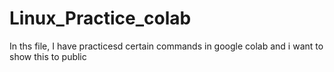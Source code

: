 # Linux_Practice_colab

In ths file, I have practicesd certain commands in google colab and i want to show this to public
